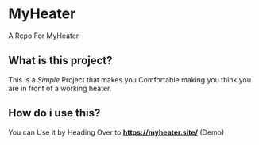 # MyHeater
A Repo For MyHeater

## What is this project?
This is a *Simple* Project that makes you Comfortable making you think you are in front of a working heater.

## How do i use this?
You can Use it by Heading Over to **https://myheater.site/** (Demo)